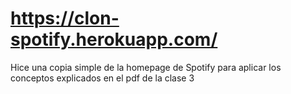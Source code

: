 # https://clon-spotify.herokuapp.com/
Hice una copia simple de la homepage de Spotify para aplicar los conceptos explicados en el pdf de la clase 3
